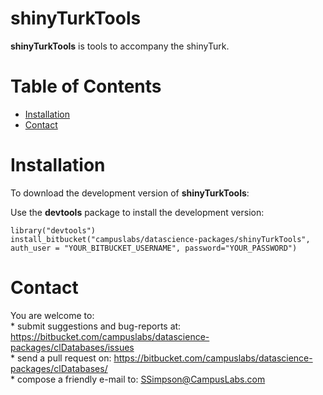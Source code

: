 shinyTurkTools
============


**shinyTurkTools** is tools to accompany the shinyTurk.


Table of Contents
============

-   [Installation](#installation)
-   [Contact](#contact)

Installation
============


To download the development version of **shinyTurkTools**:

Use the **devtools** package to install the development version:

    library("devtools")
    install_bitbucket("campuslabs/datascience-packages/shinyTurkTools", auth_user = "YOUR_BITBUCKET_USERNAME", password="YOUR_PASSWORD")


Contact
=======

You are welcome to:     
\* submit suggestions and bug-reports at: <https://bitbucket.com/campuslabs/datascience-packages/clDatabases/issues>      
\* send a pull request on: <https://bitbucket.com/campuslabs/datascience-packages/clDatabases/>      
\* compose a friendly e-mail to: <SSimpson@CampusLabs.com>     
 


